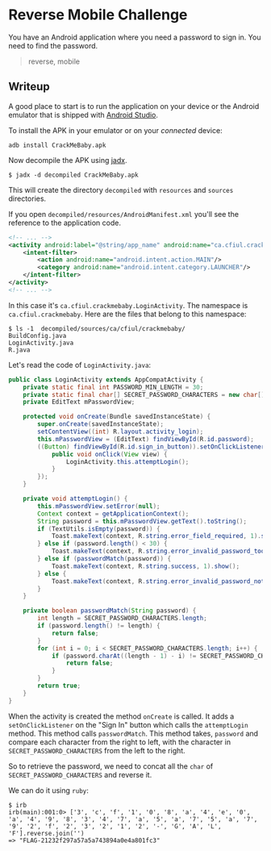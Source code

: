 # Reverse Mobile Challenge

You have an Android application where you need a password to sign in. You need to find the password.

> reverse, mobile

## Writeup

A good place to start is to run the application on your device or the Android emulator that is shipped with [Android Studio](https://developer.android.com/studio/).

To install the APK in your emulator or on your _connected_ device:

```
adb install CrackMeBaby.apk
```

Now decompile the APK using [jadx](https://github.com/skylot/jadx).

```
$ jadx -d decompiled CrackMeBaby.apk
```

This will create the directory `decompiled` with `resources` and `sources` directories.

If you open `decompiled/resources/AndroidManifest.xml` you'll see the reference to the application code.

```xml
<!-- ... -->
<activity android:label="@string/app_name" android:name="ca.cfiul.crackmebaby.LoginActivity">
    <intent-filter>
        <action android:name="android.intent.action.MAIN"/>
        <category android:name="android.intent.category.LAUNCHER"/>
    </intent-filter>
</activity>
<!-- ... -->
```

In this case it's `ca.cfiul.crackmebaby.LoginActivity`. The namespace is `ca.cfiul.crackmebaby`. Here are the files that belong to this namespace:

```
$ ls -1  decompiled/sources/ca/cfiul/crackmebaby/
BuildConfig.java
LoginActivity.java
R.java
```

Let's read the code of `LoginActivity.java`:

```java
public class LoginActivity extends AppCompatActivity {
    private static final int PASSWORD_MIN_LENGTH = 30;
    private static final char[] SECRET_PASSWORD_CHARACTERS = new char[]{'3', 'c', 'f', '1', '0', '8', 'a', '4', 'e', '0', 'a', '4', '9', '8', '3', '4', '7', 'a', '5', 'a', '7', '5', 'a', '7', '9', '2', 'f', '2', '3', '2', '1', '2', '-', 'G', 'A', 'L', 'F'};
    private EditText mPasswordView;

    protected void onCreate(Bundle savedInstanceState) {
        super.onCreate(savedInstanceState);
        setContentView((int) R.layout.activity_login);
        this.mPasswordView = (EditText) findViewById(R.id.password);
        ((Button) findViewById(R.id.sign_in_button)).setOnClickListener(new OnClickListener() {
            public void onClick(View view) {
                LoginActivity.this.attemptLogin();
            }
        });
    }

    private void attemptLogin() {
        this.mPasswordView.setError(null);
        Context context = getApplicationContext();
        String password = this.mPasswordView.getText().toString();
        if (TextUtils.isEmpty(password)) {
            Toast.makeText(context, R.string.error_field_required, 1).show();
        } else if (password.length() < 30) {
            Toast.makeText(context, R.string.error_invalid_password_too_short, 1).show();
        } else if (passwordMatch(password)) {
            Toast.makeText(context, R.string.success, 1).show();
        } else {
            Toast.makeText(context, R.string.error_invalid_password_not_matching, 1).show();
        }
    }

    private boolean passwordMatch(String password) {
        int length = SECRET_PASSWORD_CHARACTERS.length;
        if (password.length() != length) {
            return false;
        }
        for (int i = 0; i < SECRET_PASSWORD_CHARACTERS.length; i++) {
            if (password.charAt((length - 1) - i) != SECRET_PASSWORD_CHARACTERS[i]) {
                return false;
            }
        }
        return true;
    }
}
```

When the activity is created the method `onCreate` is called. It adds a `setOnClickListener` on the "Sign In" button which calls the `attemptLogin` method. This method calls `passwordMatch`. This method takes, `password` and compare each character from the right to left, with the character in `SECRET_PASSWORD_CHARACTERS` from the left to the right.

So to retrieve the password, we need to concat all the `char` of `SECRET_PASSWORD_CHARACTERS` and reverse it.

We can do it using `ruby`:

```shell
$ irb
irb(main):001:0> ['3', 'c', 'f', '1', '0', '8', 'a', '4', 'e', '0', 'a', '4', '9', '8', '3', '4', '7', 'a', '5', 'a', '7', '5', 'a', '7', '9', '2', 'f', '2', '3', '2', '1', '2', '-', 'G', 'A', 'L', 'F'].reverse.join('')
=> "FLAG-21232f297a57a5a743894a0e4a801fc3"
```
